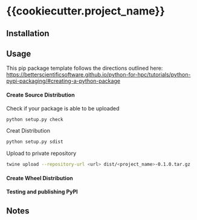 # {{cookiecutter.project_name}}

## Installation

## Usage
This pip package template follows the directions outlined here: https://betterscientificsoftware.github.io/python-for-hpc/tutorials/python-pypi-packaging/#creating-a-python-package

#### Create Source Distribution
Check if your package is able to be uploaded

```sh
python setup.py check
```

Creat Distribution
```sh
python setup.py sdist
```

Upload to private repository
```sh
twine upload --repository-url <url> dist/<project_name>-0.1.0.tar.gz
```

#### Create Wheel Distribution

#### Testing and publishing PyPI

## Notes